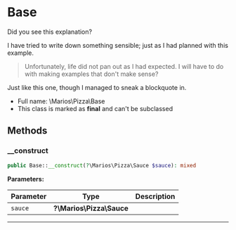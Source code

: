 # Base
Did you see this explanation?

I have tried to write down something sensible; just as I had planned with this example.

> Unfortunately, life did not pan out as I had expected. I will have to do with
> making examples that don't make sense?

Just like this one, though I managed to sneak a blockquote in.

* Full name: \Marios\Pizza\Base
* This class is marked as **final** and can't be subclassed




## Methods
### __construct



```php
public Base::__construct(?\Marios\Pizza\Sauce $sauce): mixed
```








**Parameters:**

| Parameter | Type | Description |
|-----------|------|-------------|
| `sauce` | **?\Marios\Pizza\Sauce** |  |




---
